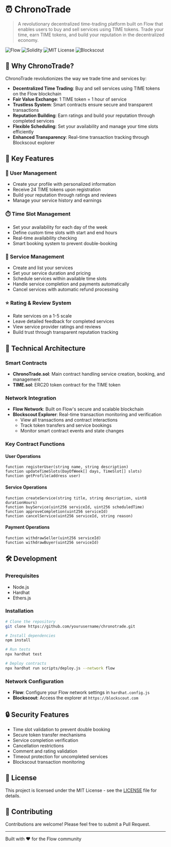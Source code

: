 # ⏰ ChronoTrade

> A revolutionary decentralized time-trading platform built on Flow that enables users to buy and sell services using TIME tokens. Trade your time, earn TIME tokens, and build your reputation in the decentralized economy.

![Flow](https://img.shields.io/badge/Flow-00EF8B?style=for-the-badge&logo=flow&logoColor=white)
![Solidity](https://img.shields.io/badge/Solidity-363636?style=for-the-badge&logo=Solidity&logoColor=white)
![MIT License](https://img.shields.io/badge/License-MIT-green?style=for-the-badge)
![Blockscout](https://img.shields.io/badge/Blockscout-00A8C5?style=for-the-badge&logo=blockscout&logoColor=white)

## 🌟 Why ChronoTrade?

ChronoTrade revolutionizes the way we trade time and services by:

- **Decentralized Time Trading**: Buy and sell services using TIME tokens on the Flow blockchain
- **Fair Value Exchange**: 1 TIME token = 1 hour of service
- **Trustless System**: Smart contracts ensure secure and transparent transactions
- **Reputation Building**: Earn ratings and build your reputation through completed services
- **Flexible Scheduling**: Set your availability and manage your time slots efficiently
- **Enhanced Transparency**: Real-time transaction tracking through Blockscout explorer

## 🚀 Key Features

### 👤 User Management
- Create your profile with personalized information
- Receive 24 TIME tokens upon registration
- Build your reputation through ratings and reviews
- Manage your service history and earnings

### ⏱️ Time Slot Management
- Set your availability for each day of the week
- Define custom time slots with start and end hours
- Real-time availability checking
- Smart booking system to prevent double-booking

### 💼 Service Management
- Create and list your services
- Set your service duration and pricing
- Schedule services within available time slots
- Handle service completion and payments automatically
- Cancel services with automatic refund processing

### ⭐ Rating & Review System
- Rate services on a 1-5 scale
- Leave detailed feedback for completed services
- View service provider ratings and reviews
- Build trust through transparent reputation tracking

## 🔧 Technical Architecture

### Smart Contracts
- **ChronoTrade.sol**: Main contract handling service creation, booking, and management
- **TIME.sol**: ERC20 token contract for the TIME token

### Network Integration
- **Flow Network**: Built on Flow's secure and scalable blockchain
- **Blockscout Explorer**: Real-time transaction monitoring and verification
  - View all transactions and contract interactions
  - Track token transfers and service bookings
  - Monitor smart contract events and state changes

### Key Contract Functions

#### User Operations
```solidity
function registerUser(string name, string description)
function updateTimeSlots(DayOfWeek[] days, TimeSlot[] slots)
function getProfile(address user)
```

#### Service Operations
```solidity
function createService(string title, string description, uint8 durationHours)
function buyService(uint256 serviceId, uint256 scheduledTime)
function approveCompletion(uint256 serviceId)
function cancelService(uint256 serviceId, string reason)
```

#### Payment Operations
```solidity
function withdrawSeller(uint256 serviceId)
function withdrawBuyer(uint256 serviceId)
```

## 🛠️ Development

### Prerequisites
- Node.js
- Hardhat
- Ethers.js

### Installation
```bash
# Clone the repository
git clone https://github.com/yourusername/chronotrade.git

# Install dependencies
npm install

# Run tests
npx hardhat test

# Deploy contracts
npx hardhat run scripts/deploy.js --network flow
```

### Network Configuration
- **Flow**: Configure your Flow network settings in `hardhat.config.js`
- **Blockscout**: Access the explorer at `https://blockscout.com`

## 🔒 Security Features

- Time slot validation to prevent double booking
- Secure token transfer mechanisms
- Service completion verification
- Cancellation restrictions
- Comment and rating validation
- Timeout protection for uncompleted services
- Blockscout transaction monitoring

## 📝 License

This project is licensed under the MIT License - see the [LICENSE](LICENSE) file for details.

## 🤝 Contributing

Contributions are welcome! Please feel free to submit a Pull Request.

---

Built with ❤️ for the Flow community

